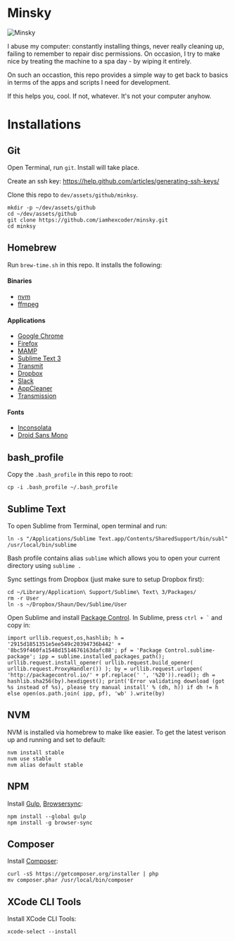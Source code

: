# Minsky

![Minsky](http://content.forums.previously.tv/monthly_2017_05/fargo3e.jpg.b833b8f6b39ef66428945ec45e2050a2.jpg)

I abuse my computer: constantly installing things, never really cleaning up, failing to remember to repair disc permissions. On occasion, I try to make nice by treating the machine to a spa day - by wiping it entirely.

On such an occastion, this repo provides a simple way to get back to basics in terms of the apps and scripts I need for development.

If this helps you, cool. If not, whatever. It's not your computer anyhow.

# Installations

## Git

Open Terminal, run `git`. Install will take place.

Create an ssh key: https://help.github.com/articles/generating-ssh-keys/

Clone this repo to `dev/assets/github/minksy`.
```
mkdir -p ~/dev/assets/github
cd ~/dev/assets/github
git clone https://github.com/iamhexcoder/minsky.git
cd minksy
```


## Homebrew

Run `brew-time.sh` in this repo. It installs the following:

#### Binaries
- [nvm](https://github.com/creationix/nvm)
- [ffmpeg](http://ffmpeg.org/)

#### Applications
- [Google Chrome](https://www.google.com/chrome/browser/desktop/)
- [Firefox](https://www.mozilla.org/en-US/firefox)
- [MAMP](https://www.mamp.info/en/)
- [Sublime Text 3](http://www.sublimetext.com/)
- [Transmit](https://panic.com/transmit/)
- [Dropbox](https://www.dropbox.com/)
- [Slack](https://slack.com/)
- [AppCleaner](http://www.freemacsoft.net/appcleaner/)
- [Transmission](http://www.transmissionbt.com/)

#### Fonts
- [Inconsolata](http://www.levien.com/type/myfonts/inconsolata.html)
- [Droid Sans Mono](https://www.google.com/fonts/specimen/Droid+Sans+Mono)

## bash_profile
Copy the `.bash_profile` in this repo to root:
```
cp -i .bash_profile ~/.bash_profile
```

## Sublime Text
To open Sublime from Terminal, open terminal and run:
```
ln -s "/Applications/Sublime Text.app/Contents/SharedSupport/bin/subl" /usr/local/bin/sublime
```
Bash profile contains alias `sublime` which allows you to open your current directory using `sublime .`

Sync settings from Dropbox (just make sure to setup Dropbox first):
```
cd ~/Library/Application\ Support/Sublime\ Text\ 3/Packages/
rm -r User
ln -s ~/Dropbox/Shaun/Dev/Sublime/User
```

Open Sublime and install [Package Control](https://packagecontrol.io/). In Sublime, press `` ctrl + ` `` and copy in:
```
import urllib.request,os,hashlib; h = '2915d1851351e5ee549c20394736b442' + '8bc59f460fa1548d1514676163dafc88'; pf = 'Package Control.sublime-package'; ipp = sublime.installed_packages_path(); urllib.request.install_opener( urllib.request.build_opener( urllib.request.ProxyHandler()) ); by = urllib.request.urlopen( 'http://packagecontrol.io/' + pf.replace(' ', '%20')).read(); dh = hashlib.sha256(by).hexdigest(); print('Error validating download (got %s instead of %s), please try manual install' % (dh, h)) if dh != h else open(os.path.join( ipp, pf), 'wb' ).write(by)
```


## NVM
NVM is installed via homebrew to make like easier. To get the latest verison up and running and set to default:
```
nvm install stable
nvm use stable
nvm alias default stable
```

## NPM
Install [Gulp](http://gulpjs.com/), [Browsersync](https://www.browsersync.io/):
```
npm install --global gulp
npm install -g browser-sync
```

## Composer
Install [Composer](https://getcomposer.org):
```
curl -sS https://getcomposer.org/installer | php
mv composer.phar /usr/local/bin/composer
```

## XCode CLI Tools
Install XCode CLI Tools:
```
xcode-select --install
```







